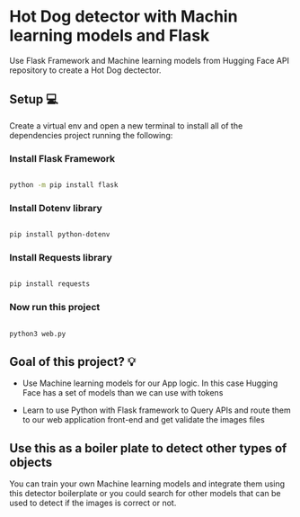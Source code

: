 # Hot Dog detector with Machin learning models and Flask

Use Flask Framework and Machine learning models from Hugging Face API repository to create a Hot Dog dectector. 


## Setup 💻

Create a virtual env and open a new terminal to install all of the dependencies project running the following:

### Install Flask Framework


```bash

python -m pip install flask


```

### Install Dotenv library
 
```bash

pip install python-dotenv

```

### Install Requests library
 
```bash

pip install requests

```

### Now run this project 

```bash

python3 web.py

```


## Goal of this project? 💡

* Use Machine learning models for our App logic. In this case Hugging Face has a set of models than we can use with tokens

* Learn to use Python with Flask framework to Query APIs and route them to our web application front-end and get validate the images files


## Use this as a boiler plate to detect other types of objects

You can train your own Machine learning models and integrate them using this detector boilerplate or you could search for other models that can be used to detect if the images is correct or not.
